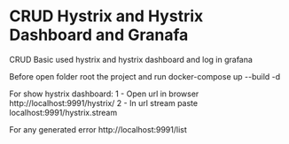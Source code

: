 # CRUD Hystrix and Hystrix Dashboard and Granafa

CRUD Basic used hystrix and hystrix dashboard and log in grafana


Before open folder root the project and run
docker-compose up --build -d

For show hystrix dashboard: 
1 - Open url in browser  http://localhost:9991/hystrix/
2 - In url stream paste localhost:9991/hystrix.stream

For any generated error http://localhost:9991/list